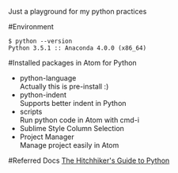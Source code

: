 Just a playground for my python practices

#Environment
```
$ python --version
Python 3.5.1 :: Anaconda 4.0.0 (x86_64)
```

#Installed packages in Atom for Python
- python-language  
Actually this is pre-install :)
- python-indent  
Supports better indent in Python
- scripts  
Run python code in Atom with cmd-i
- Sublime Style Column Selection  
- Project Manager  
Manage project easily in Atom

#Referred Docs
[The Hitchhiker's Guide to Python](http://docs.python-guide.org/en/latest/writing/structure/)
